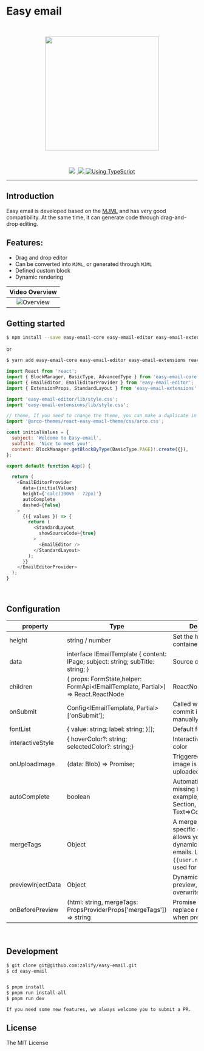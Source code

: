 # Easy email

<br>
<p align="center">
  <a aria-label="Easy email logo" href="https://email.maocanhua.cn/?utm_source=github">
    <img src="./logo_text.svg" width="300">
  </a>
</p>
<br>

<p align="center">

  <img src="https://img.shields.io/badge/PRs-welcome-brightgreen.svg">
  <a aria-label="React version" href="https://react.js">
    <img alt="" src="https://img.shields.io/badge/React-18.2-yellow.svg">
  </a>
  <a aria-label="MJML" href="https://mjml.io/">
    <img src="https://img.shields.io/badge/MJML-awesome-rgb(120 33 117).svg">
  </a>
  <a aria-label="Package size" href="https://www.typescriptlang.org/">
    <img alt="Using TypeScript" src="https://img.shields.io/badge/%3C/%3E-TypeScript-brightgreenred.svg">
  </a>
</p>

---

## Introduction

Easy email is developed based on the [MJML](https://mjml.io/) and has very good compatibility. At the same time, it can generate code through drag-and-drop editing.

## Features:

- Drag and drop editor
- Can be converted into `MJML`, or generated through `MJML`
- Defined custom block
- Dynamic rendering

|                  Video Overview                  |
| :----------------------------------------------: |
| <img src="./StandardLayout.png" alt="Overview" > |

## Getting started

```sh
$ npm install --save easy-email-core easy-email-editor easy-email-extensions react-final-form
```

or

```sh
$ yarn add easy-email-core easy-email-editor easy-email-extensions react-final-form
```

```js
import React from 'react';
import { BlockManager, BasicType, AdvancedType } from 'easy-email-core';
import { EmailEditor, EmailEditorProvider } from 'easy-email-editor';
import { ExtensionProps, StandardLayout } from 'easy-email-extensions';

import 'easy-email-editor/lib/style.css';
import 'easy-email-extensions/lib/style.css';

// theme, If you need to change the theme, you can make a duplicate in https://arco.design/themes/design/1799/setting/base/Color
import '@arco-themes/react-easy-email-theme/css/arco.css';

const initialValues = {
  subject: 'Welcome to Easy-email',
  subTitle: 'Nice to meet you!',
  content: BlockManager.getBlockByType(BasicType.PAGE)!.create({}),
};

export default function App() {

  return (
    <EmailEditorProvider
      data={initialValues}
      height={'calc(100vh - 72px)'}
      autoComplete
      dashed={false}
    >
      {({ values }) => {
        return (
          <StandardLayout
            showSourceCode={true}
          >
            <EmailEditor />
          </StandardLayout>
        );
      }}
    </EmailEditorProvider>
  );
}


```

</br>

## Configuration

| property          | Type                                                                                               | Description                                                                                                                          |
| ----------------- | -------------------------------------------------------------------------------------------------- | ------------------------------------------------------------------------------------------------------------------------------------ |
| height            | string / number                                                                                    | Set the height of the container                                                                                                      |
| data              | interface IEmailTemplate { content: IPage; subject: string; subTitle: string; }                    | Source data                                                                                                                          |
| children          | ( props: FormState<T>,helper: FormApi<IEmailTemplate, Partial<IEmailTemplate>>) => React.ReactNode | ReactNode                                                                                                                            |
| onSubmit          | Config<IEmailTemplate, Partial<IEmailTemplate>>['onSubmit'];                                       | Called when the commit is triggered manually                                                                                         |
| fontList          | { value: string; label: string; }[];                                                               | Default font list.                                                                                                                   |
| interactiveStyle  | { hoverColor?: string; selectedColor?: string;}                                                    | Interactive prompt color                                                                                                             |
| onUploadImage     | (data: Blob) => Promise<string>;                                                                   | Triggered when an image is pasted or uploaded                                                                                        |
| autoComplete      | boolean                                                                                            | Automatically complete missing blocks. For example, Text => Section, will generate Text=>Column=>Section                             |
| mergeTags         | Object                                                                                             | A merge tag is a bit of specific code that allows you to insert dynamic data into emails. Like `{{user.name}}`, and used for preview |
| previewInjectData | Object                                                                                             | Dynamic data for preview, it will overwrite mergeTags.                                                                               |
| onBeforePreview   | (html: string, mergeTags: PropsProviderProps['mergeTags']) => string                               | Promise<string> You can replace mergeTags when previewing.                                                                           |

</br>

## Development

```sh
$ git clone git@github.com:zalify/easy-email.git
$ cd easy-email


$ pnpm install
$ pnpm run install-all
$ pnpm run dev

```

`If you need some new features, we always welcome you to submit a PR.`

## License

The MIT License

